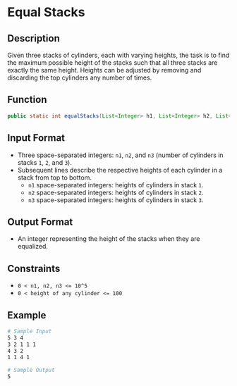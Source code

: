 # Equal Stacks

## Description

Given three stacks of cylinders, each with varying heights, the task is to find the maximum possible height of the stacks such that all three stacks are exactly the same height. Heights can be adjusted by removing and discarding the top cylinders any number of times.

## Function

```java
public static int equalStacks(List<Integer> h1, List<Integer> h2, List<Integer> h3) {}
```

## Input Format

- Three space-separated integers: `n1`, `n2`, and `n3` (number of cylinders in stacks `1`, `2`, and `3`).
- Subsequent lines describe the respective heights of each cylinder in a stack from top to bottom.
  - `n1` space-separated integers: heights of cylinders in stack `1`.
  - `n2` space-separated integers: heights of cylinders in stack `2`.
  - `n3` space-separated integers: heights of cylinders in stack `3`.

## Output Format

- An integer representing the height of the stacks when they are equalized.

## Constraints

- `0 < n1, n2, n3 <= 10^5`
- `0 < height of any cylinder <= 100`

## Example

```bash
# Sample Input
5 3 4
3 2 1 1 1
4 3 2
1 1 4 1

# Sample Output
5
```
